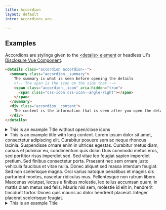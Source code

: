 ```yaml
---
title: Accordion
layout: default
intro: Accordions are...

---
```

## Examples

<p>Accordions are stylings given to the <a href="https://developer.mozilla.org/en-US/docs/Web/HTML/Element/details" target="_blank">&lt;details> element</a> or headless UI's <a href="https://headlessui.com/v1/vue/disclosure">Disclosure Vue Component</a>.</p>


```html
<details class="accordion accordion--">
  <summary class="accordion__summary">
    The summary is what is seen before opening the details
    <!-- The span is the icon on the side that -->
    <span class="accordion__icon" aria-hidden="true">
      <span class="css-icon css-icon--angle-right"></span>
    </span>
  </summary>
  <div class="accordion__content">
    The content is the information that is seen after you open the details
  </div>
</details>
```

<details class="accordion">
  <summary class="accordion__summary">
    This is an example Title without open/close icons
    <span class="accordion__icon" aria-hidden="true">
      <span class="css-icon css-icon--active-plus-minus"></span>
    </span>
  </summary>
  <div class="accordion__content">
    This is an example of simple content. It appears as a paragraph block. The rest of this is unimportant filler. Lorem ipsum dolor sit amet, consectetur adipiscing elit. Curabitur posuere sem ac neque rhoncus lacinia. Suspendisse ornare enim in ultrices egestas. Curabitur metus diam, cursus et pulvinar eu, condimentum quis dolor. Duis commodo metus eros, sed porttitor risus imperdiet sed. Sed vitae leo feugiat sapien imperdiet pretium. Sed finibus consectetur porta. Praesent nec sem ornare justo vehicula faucibus et vitae nulla. Donec aliquet sed massa interdum feugiat.
  </div>
</details>
<details class="accordion">
  <summary class="accordion__summary">
    This is an example title with long content. Lorem ipsum dolor sit amet, consectetur adipiscing elit. Curabitur posuere sem ac neque rhoncus lacinia. Suspendisse ornare enim in ultrices egestas. Curabitur metus diam, cursus et pulvinar eu, condimentum quis dolor. Duis commodo metus eros, sed porttitor risus imperdiet sed. Sed vitae leo feugiat sapien imperdiet pretium. Sed finibus consectetur porta. Praesent nec sem ornare justo vehicula faucibus et vitae nulla. Donec aliquet sed massa interdum feugiat. Sed non scelerisque magna. Orci varius natoque penatibus et magnis dis parturient montes, nascetur ridiculus mus. Pellentesque non rutrum libero. Maecenas volutpat, lectus a finibus molestie, leo tellus accumsan quam, in mattis diam metus sed felis. Mauris nisi sem, molestie id elit in, hendrerit tincidunt tortor. Donec quis mauris ac dolor hendrerit placerat. Integer placerat scelerisque feugiat.
    <span class="accordion__icon" aria-hidden="true">
      <span class="css-icon css-icon--angle-right"></span>
    </span>
  </summary>
  <div class="accordion__content">
    This is the content
  </div>
</details>
<details class="accordion">
  <summary class="accordion__summary">
    This is an example Title
    <span class="accordion__icon" aria-hidden="true">
      <span class="css-icon css-icon--angle-right"></span>
    </span>
  </summary>
  <div class="accordion__content">
      <p>You can put multiple paragraphs in these as well. Break up the content with &lt;div> or &lt;p> elements.</p>
      <p>Duis commodo metus eros, sed porttitor risus imperdiet sed. Sed vitae leo feugiat sapien imperdiet pretium. Sed finibus consectetur porta. Praesent nec sem ornare justo vehicula faucibus et vitae nulla. Donec aliquet sed massa interdum feugiat. Sed non scelerisque magna. Orci varius natoque penatibus et magnis dis parturient montes, nascetur ridiculus mus. Pellentesque non rutrum libero. Maecenas volutpat, lectus a finibus molestie, leo tellus accumsan quam, in mattis diam metus sed felis. Mauris nisi sem, molestie id elit in, hendrerit tincidunt tortor. Donec quis mauris ac dolor hendrerit placerat. Integer placerat scelerisque feugiat.</p>
      <p>Duis commodo metus eros, sed porttitor risus imperdiet sed. Sed vitae leo feugiat sapien imperdiet pretium. Sed finibus consectetur porta. Praesent nec sem ornare justo vehicula faucibus et vitae nulla. Donec aliquet sed massa interdum feugiat. Sed non scelerisque magna. Orci varius natoque penatibus et magnis dis parturient montes, nascetur ridiculus mus. Pellentesque non rutrum libero. Maecenas volutpat, lectus a finibus molestie, leo tellus accumsan quam, in mattis diam metus sed felis. Mauris nisi sem, molestie id elit in, hendrerit tincidunt tortor. Donec quis mauris ac dolor hendrerit placerat. Integer placerat scelerisque feugiat.</p>
  </div>
</details>